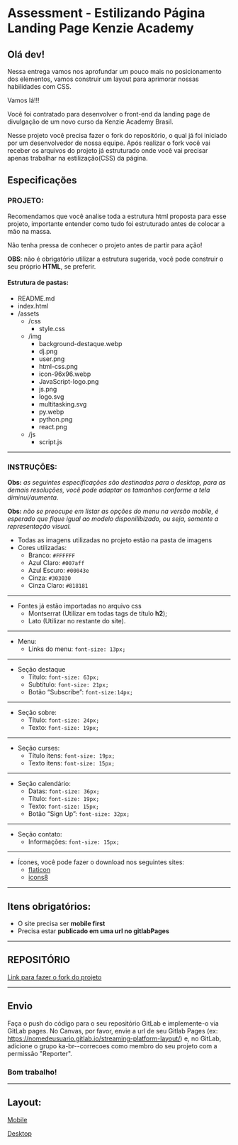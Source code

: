 # Assessment - Estilizando Página Landing Page Kenzie Academy

## Olá dev!

Nessa entrega vamos nos aprofundar um pouco mais no posicionamento dos elementos, vamos construir um layout para aprimorar nossas habilidades com CSS.

Vamos lá!!!

Você foi contratado para desenvolver o front-end da landing page de divulgação de um novo curso da Kenzie Academy Brasil.

Nesse projeto você precisa fazer o fork do repositório, o qual já foi iniciado por um desenvolvedor de nossa equipe. Após realizar o  fork você vai receber os arquivos do projeto já estruturado onde você vai precisar apenas trabalhar na estilização(CSS) da página.


## Especificações

### PROJETO:

Recomendamos que você analise toda a estrutura html proposta para esse projeto, importante entender como tudo foi estruturado antes de colocar a mão na massa. 

Não tenha pressa de conhecer o projeto antes de partir para ação! 

__OBS__: não é obrigatório utilizar a estrutura sugerida, você pode construir o seu próprio __HTML__, se preferir.

#### Estrutura de pastas:

- README.md
- index.html
- /assets
  - /css
    - style.css
  - /img
    - background-destaque.webp
    - dj.png
    - user.png
    - html-css.png
    - icon-96x96.webp
    - JavaScript-logo.png
    - js.png
    - logo.svg
    - multitasking.svg
    - py.webp
    - python.png
    - react.png
  - /js
    - script.js

----

### INSTRUÇÕES:

**Obs:** _as seguintes especificações são destinadas para o desktop, para as demais resoluções, você pode adaptar os tamanhos conforme a tela diminui/aumenta._

**Obs:** _não se preocupe em listar as opções do menu na versão mobile, é esperado que fique igual ao modelo disponilibizado, ou seja, somente a representação visual._

- Todas as imagens utilizadas no projeto estão na pasta de imagens
- Cores utilizadas:
    - Branco: `#FFFFFF`
    - Azul Claro: `#007aff`
    - Azul Escuro: `#00043e`
    - Cinza: `#303030`
    - Cinza Claro: `#818181`

---

- Fontes já estão importadas no arquivo css
    - Montserrat (Utilizar em todas tags de título **h2**);
    - Lato (Utilizar no restante do site).

---

- Menu: 
    - Links do menu: `font-size: 13px;`

---

- Seção destaque
    - Título: `font-size: 63px;`
    - Subtítulo: `font-size: 21px;`
    - Botão “Subscribe”: `font-size:14px;`

---

- Seção sobre:
  - Título: `font-size: 24px;`
  - Texto: `font-size: 19px;`

---

- Seção curses:
  - Título ítens: `font-size: 19px;`
  - Texto ítens: `font-size: 15px;`

---

- Seção calendário:
  - Datas: `font-size: 36px;`
  - Título: `font-size: 19px;`
  - Texto: `font-size: 15px;`
  - Botão “Sign Up”: `font-size: 32px;`

---

- Seção contato: 
  - Informações: `font-size: 15px;`

---

- Ícones, você pode fazer o download nos seguintes sites:
  - [flaticon](https://www.flaticon.com/)
  - [icons8](https://icons8.com/icons/set/feder)

---

## Itens obrigatórios:
- O site precisa ser __mobile first__
- Precisa estar __publicado em uma url no gitlabPages__

---

## REPOSITÓRIO
[Link para fazer o fork do projeto](https://gitlab.com/kenzie-academy-brasil/se/fe/sprint-3-css-week/assessment-styling-landing-page-kenzie-academy)

---

## Envio

Faça o push do código para o seu repositório GitLab e implemente-o via GitLab pages. No Canvas, por favor, envie a url de seu Gitlab Pages (ex: https://nomedeusuario.gitlab.io/streaming-platform-layout/) e, no GitLab, adicione o grupo ka-br-<sua-turma>-correcoes como membro do seu projeto com a permissão "Reporter".

### Bom trabalho!

---

## Layout:

<!-- ![Template Desktop](https://files-kenzie-academy-brasil.s3.amazonaws.com/q1/sprint3/page2.png) -->

[Mobile](https://files-kenzie-academy-brasil.s3.amazonaws.com/q1/sprint3/page1.png)

<!-- ![Template Mobile](https://files-kenzie-academy-brasil.s3.amazonaws.com/q1/sprint3/page1.png) -->

[Desktop](https://files-kenzie-academy-brasil.s3.amazonaws.com/q1/sprint3/page2.png)